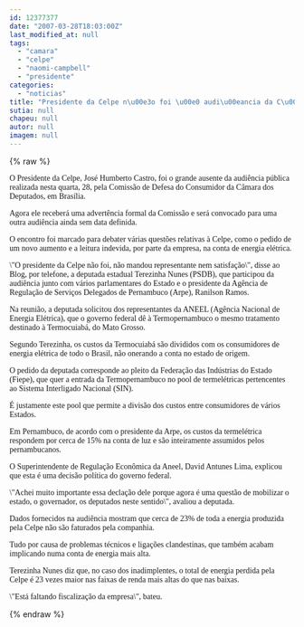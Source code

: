 ```yaml
---
id: 12377377
date: "2007-03-28T18:03:00Z"
last_modified_at: null
tags:
  - "camara"
  - "celpe"
  - "naomi-campbell"
  - "presidente"
categories:
  - "noticias"
title: "Presidente da Celpe n\u00e3o foi \u00e0 audi\u00eancia da C\u00e2mara e vai receber advert\u00eancia"
sutia: null
chapeu: null
autor: null
imagem: null
---
```

{% raw %}
<p><P><FONT face=Verdana>O Presidente da Celpe, José Humberto Castro, foi o grande ausente da audiência pública realizada nesta quarta, 28, pela Comissão de Defesa do Consumidor da Câmara dos Deputados, em Brasília. </FONT></P></p>
<p><P><FONT face=Verdana>Agora ele receberá uma advertência formal da Comissão e será convocado para uma outra audiência ainda sem data definida.</FONT></P></p>
<p><P><FONT face=Verdana>O encontro foi marcado para debater várias questões relativas à Celpe, como o pedido de um novo aumento e a leitura indevida, por parte da empresa, na conta de energia elétrica.</FONT></P></p>
<p><P><FONT face=Verdana>\"O presidente da Celpe não foi, não mandou representante nem satisfação\", disse ao Blog, por telefone, a deputada estadual Terezinha Nunes (PSDB), que participou da audiência junto com vários parlamentares do Estado e o presidente da Agência de Regulação de Serviços Delegados de Pernambuco (Arpe), Ranilson Ramos.</FONT></P></p>
<p><P><FONT face=Verdana>Na reunião, a deputada solicitou dos representantes da ANEEL (Agência Nacional de Energia Elétrica), que o governo federal dê à Termopernambuco o mesmo tratamento destinado à Termocuiabá, do Mato Grosso.</FONT></P></p>
<p><P><FONT face=Verdana>Segundo Terezinha, os custos da Termocuiabá são divididos com os consumidores de energia elétrica de todo o Brasil, não onerando a conta no estado de origem.</FONT></P></p>
<p><P><FONT face=Verdana>O pedido da deputada corresponde ao pleito da Federação das Indústrias do Estado (Fiepe), que quer a entrada da Termopernambuco no pool de termelétricas pertencentes ao Sistema Interligado Nacional (SIN).</FONT></P></p>
<p><P><FONT face=Verdana>É justamente este pool que permite a divisão dos custos entre consumidores de vários Estados.</FONT></P></p>
<p><P><FONT face=Verdana>Em Pernambuco, de acordo com o presidente da Arpe, os custos da termelétrica respondem por cerca de 15% na conta de luz e são inteiramente assumidos pelos pernambucanos.</FONT></P></p>
<p><P><FONT face=Verdana>O Superintendente de Regulação Econômica da Aneel, David Antunes Lima, explicou que esta é uma decisão política do governo federal.</FONT></P></p>
<p><P><FONT face=Verdana>\"Achei muito importante essa declação dele porque agora é uma questão de mobilizar o estado, o governador, os deputados neste sentido\", avaliou a deputada.</FONT></P></p>
<p><P><FONT face=Verdana>Dados fornecidos na audiência mostram que cerca de 23% de toda a energia produzida pela Celpe não são faturados pela companhia.</FONT></P></p>
<p><P><FONT face=Verdana>Tudo por causa de problemas técnicos e ligações clandestinas, que também acabam implicando numa conta de energia mais alta.&nbsp; </FONT></P></p>
<p><P><FONT face=Verdana>Terezinha Nunes diz que, no caso dos inadimplentes, o total de energia perdida pela Celpe é 23 vezes maior nas faixas de renda mais altas do que nas baixas.</FONT></P></p>
<p><P><FONT face=Verdana>\"Está faltando fiscalização da empresa\", bateu.</FONT></P> </p>
{% endraw %}